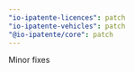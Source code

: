```yaml
---
"io-ipatente-licences": patch
"io-ipatente-vehicles": patch
"@io-ipatente/core": patch
---
```


Minor fixes
